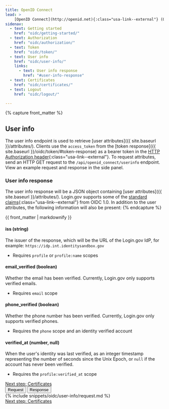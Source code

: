 ```yaml
---
title: OpenID Connect
lead: >
    [OpenID Connect](http://openid.net){:class="usa-link--external"} (OIDC) is a simple identity layer built on top of the OAuth 2.0 protocol. Login.gov supports [version 1.0](http://openid.net/specs/openid-connect-core-1_0.html){:class="usa-link--external"} of the specification and conforms to the [iGov Profile](https://openid.net/wg/igov){:class="usa-link--external"}.
sidenav:
  - text: Getting started
    href: "oidc/getting-started/"
  - text: Authorization
    href: "oidc/authorization/"
  - text: Token
    href: "oidc/token/"
  - text: User info
    href: "oidc/user-info/"
    links:
      - text: User info response
        href: "#user-info-response"
  - text: Certificates
    href: "oidc/certificates/"
  - text: Logout
    href: "oidc/logout/"

---
```

{% capture front_matter %}
## User info

The user info endpoint is used to retrieve [user attributes]({{ site.baseurl }}/attributes/). Clients use the `access_token` from the [token response]({{ site.baseurl }}/oidc/token/#token-response) as a bearer token in the [HTTP Authorization header](https://developer.mozilla.org/en-US/docs/Web/HTTP/Headers/Authorization){:class="usa-link--external"}. To request attributes, send an HTTP GET request to the `/api/openid_connect/userinfo` endpoint. View an example request and response in the side panel.

### User info response

The user info response will be a JSON object containing [user attributes]({{ site.baseurl }}/attributes/). Login.gov supports some of the [standard claims](https://openid.net/specs/openid-connect-core-1_0.html#StandardClaims){:class="usa-link--external"} from OIDC 1.0. In addition to the user attributes, the following information will also be present:
{% endcapture %}

<div class="grid-row grid-gap">
  <div class="desktop:grid-col-8 mobile:grid-col-full">
    {{ front_matter | markdownify }}
        <div class="dev-doc-row grid-row">
            <div class="grid-col-5">
                <h4 class="parameters">iss <span class="text-normal">(string)</span></h4>
            </div>
            <div class="grid-col-7">
                The issuer of the response, which will be the URL of the Login.gov IdP, for example: <code class="language-plaintext highlighter-rouge">https://idp.int.identitysandbox.gov</code>
                <ul>
                    <li>Requires <code class="language-plaintext highlighter-rouge">profile</code> or <code class="language-plaintext highlighter-rouge">profile:name</code> scopes</li>
                </ul> 
            </div>
        </div>
        <div class="dev-doc-row grid-row">
            <div class="grid-col-5">
                <h4 class="parameters">email_verified <span class="text-normal">(boolean)</span></h4>
            </div>
            <div class="grid-col-7">
                Whether the email has been verified. Currently, Login.gov only supports verified emails.
                <ul>
                    <li>Requires <code class="language-plaintext highlighter-rouge">email</code> scope</li>
                </ul> 
            </div>
        </div>
        <div class="dev-doc-row grid-row">
            <div class="grid-col-5">
                <h4 class="parameters">phone_verified <span class="text-normal">(boolean)</span></h4>
            </div>
            <div class="grid-col-7">
                Whether the phone number has been verified. Currently, Login.gov only supports verified phones.
                <ul>
                    <li>Requires the <code class="language-plaintext highlighter-rouge">phone</code> scope and an identity verified account</li>
                </ul> 
            </div>
        </div>
        <div class="dev-doc-row grid-row">
            <div class="grid-col-5">
                <h4 class="parameters">verified_at <span class="text-normal">(number, null)</span></h4>
            </div>
            <div class="grid-col-7">
                When the user's identity was last verified, as an integer timestamp representing the number of seconds since the Unix Epoch, or <code class="language-plaintext highlighter-rouge">null</code> if the account has never been verified.
                <ul>
                    <li>Requires the <code class="language-plaintext highlighter-rouge">profile:verified_at</code> scope</li>
                </ul> 
            </div>
        </div>
        <a href="{{ site.baseurl }}/oidc/certificates/" class="usa-link margin-top-4 mobile:display-none desktop:display-block">Next step: Certificates</a>
    </div>
    <div class="usa-layout-docs__main code-snippet-column desktop:grid-col-4">
        <section class="code-snippet-section margin-top-2 position-relative z-index-1">
        <button id="oidc_user-info_tab1_button" data-selector="oidc_user-info" class="code-button code-button__selected margin-left-2">Request</button>
        <button id="oidc_user-info_tab2_button" data-selector="oidc_user-info" class="code-button margin-left-2">Response</button>
        <section id="oidc_user-info_tab1">
            {% include snippets/oidc/user-info/request.md %}
        </section>
        <section id="oidc_user-info_tab2" hidden>
            {% include snippets/oidc/user-info/response.md %}
        </section>
        </section>
    </div>
    <a href="{{ site.baseurl }}/oidc/certificates/" class="usa-link mobile:display-block desktop:display-none margin-top-2">Next step: Certificates</a>
</div>

